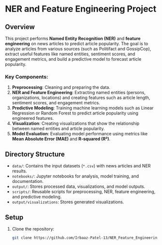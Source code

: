 # NER and Feature Engineering Project

## Overview

This project performs **Named Entity Recognition (NER)** and **feature engineering** on news articles to predict article popularity. The goal is to analyze articles from various sources (such as Politifact and GossipCop), extract useful features like named entities, sentiment scores, and engagement metrics, and build a predictive model to forecast article popularity.

### Key Components:

1. **Preprocessing**: Cleaning and preparing the data.
2. **NER and Feature Engineering**: Extracting named entities (persons, organizations, locations) and creating features such as article length, sentiment scores, and engagement metrics.
3. **Predictive Modeling**: Training machine learning models such as Linear Regression or Random Forest to predict article popularity using engineered features.
4. **Visualization**: Creating visualizations that show the relationship between named entities and article popularity.
5. **Model Evaluation**: Evaluating model performance using metrics like **Mean Absolute Error (MAE)** and **R-squared (R²)**.

## Directory Structure

- `data/`: Contains the input datasets (`*.csv`) with news articles and NER results.
- `notebooks/`: Jupyter notebooks for analysis, model training, and documentation.
- `output/`: Stores processed data, visualizations, and model outputs.
- `scripts/`: Reusable scripts for preprocessing, NER, feature engineering, and predictive modeling.
- `output/visualizations`: Stores generated visualizations.

## Setup

1. Clone the repository:
   ```bash
   git clone https://github.com/Irbaaz-Patel-13/NER_Feature_Engineering.git
   ```
